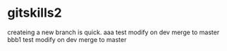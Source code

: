 # gitskills2
createing a new branch is quick.
aaa test modify on dev merge to master
bbb1 test modify on dev merge to master
